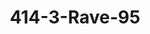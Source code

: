 ---
inv_num: 2004-005
add_credit: Frankie Martin
url: 2004-005-414-3-rave-95
title: 414-3-Rave-95
year: '2004'
display_year: '2004'
medium: Video
dims:
pitch: "​Dance dance revolution vid set to 2 Unlimited."
ps:
live_url:
youtube:
related_code:
subheading:
download:
commission:
related:
layout: things-i-made
---